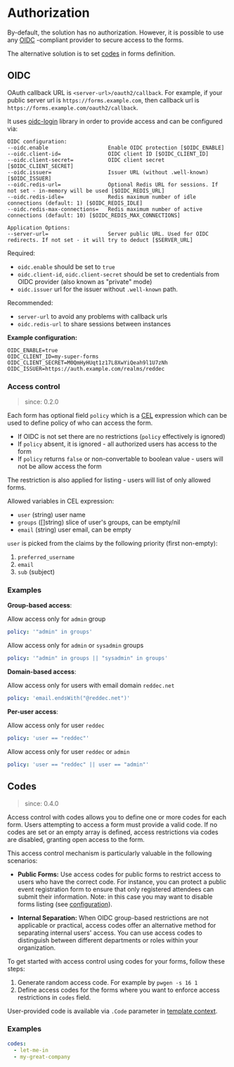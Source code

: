 # Authorization

By-default, the solution has no authorization. However, it is possible to use
any [OIDC](https://auth0.com/docs/authenticate/protocols/openid-connect-protocol#:~:text=OpenID%20Connect%20(OIDC)%20is%20an,obtain%20basic%20user%20profile%20information)
-compliant provider to secure access to the forms.

The alternative solution is to set [codes](#codes) in forms definition.

## OIDC

OAuth callback URL is `<server-url>/oauth2/callback`. For example, if your public server url
is `https://forms.example.com`, then callback url is `https://forms.example.com/oauth2/callback`.

It uses [oidc-login](https://github.com/reddec/oidc-login) library in order to provide access and can be configured via:

    OIDC configuration:
    --oidc.enable                   Enable OIDC protection [$OIDC_ENABLE]
    --oidc.client-id=               OIDC client ID [$OIDC_CLIENT_ID]
    --oidc.client-secret=           OIDC client secret [$OIDC_CLIENT_SECRET]
    --oidc.issuer=                  Issuer URL (without .well-known) [$OIDC_ISSUER]
    --oidc.redis-url=               Optional Redis URL for sessions. If not set - in-memory will be used [$OIDC_REDIS_URL]
    --oidc.redis-idle=              Redis maximum number of idle connections (default: 1) [$OIDC_REDIS_IDLE]
    --oidc.redis-max-connections=   Redis maximum number of active connections (default: 10) [$OIDC_REDIS_MAX_CONNECTIONS]

    Application Options:
    --server-url=                   Server public URL. Used for OIDC redirects. If not set - it will try to deduct [$SERVER_URL]

Required:

- `oidc.enable` should be set to `true`
- `oidc.client-id`, `oidc.client-secret` should be set to credentials from OIDC provider (also known as "private" mode)
- `oidc.issuer` url for the issuer without `.well-known` path.

Recommended:

- `server-url` to avoid any problems with callback urls
- `oidc.redis-url` to share sessions between instances

**Example configuration:**

```
OIDC_ENABLE=true
OIDC_CLIENT_ID=my-super-forms
OIDC_CLIENT_SECRET=M0QmHyHUqt1z17L8XwYiQeah9l1U7zNh
OIDC_ISSUER=https://auth.example.com/realms/reddec
```

### Access control

> since: 0.2.0

Each form has optional field `policy` which is a [CEL](https://github.com/google/cel-spec/blob/master/doc/intro.md)
expression which can be used to define policy of who can access the form.

- If OIDC is not set there are no restrictions (`policy` effectively is ignored)
- If `policy` absent, it is ignored - all authorized users has access to the form
- If `policy` returns `false` or non-convertable to boolean value - users will not be allow access the form

The restriction is also applied for listing - users will list of only allowed forms.

Allowed variables in CEL expression:

- `user` (string) user name
- `groups` ([]string) slice of user's groups, can be empty/nil
- `email` (string) user email, can be empty

`user` is picked from the claims by the following priority (first non-empty):

1. `preferred_username`
2. `email`
3. `sub` (subject)

### Examples

**Group-based access**:

Allow access only for `admin` group

```yaml
policy: '"admin" in groups'
```

Allow access only for `admin` or `sysadmin` groups

```yaml
policy: '"admin" in groups || "sysadmin" in groups'
```

**Domain-based access**:

Allow access only for users with email domain `reddec.net`

```yaml
policy: 'email.endsWith("@reddec.net")'
```

**Per-user access**:

Allow access only for user `reddec`

```yaml
policy: 'user == "reddec"'
```

Allow access only for user `reddec` or `admin`

```yaml
policy: 'user == "reddec" || user == "admin"'
```

## Codes

> since: 0.4.0

Access control with codes allows you to define one or more codes for each form. Users attempting to access a form must
provide a valid code. If no codes are set or an empty array is defined, access restrictions via codes are disabled,
granting open access to the form.

This access control mechanism is particularly valuable in the following scenarios:

- **Public Forms:** Use access codes for public forms to restrict access to users who have the correct code. For
  instance, you can protect a public event registration form to ensure that only registered attendees can submit their
  information. Note: in this case you may want to disable forms listing (see [configuration](configuration.md)).

- **Internal Separation:** When OIDC group-based restrictions are not applicable or practical, access
  codes offer an alternative method for separating internal users' access. You can use access codes to distinguish
  between different departments or roles within your organization.

To get started with access control using codes for your forms, follow these steps:

1. Generate random access code. For example by `pwgen -s 16 1`
2. Define access codes for the forms where you want to enforce access restrictions in `codes` field.

User-provided code is available via `.Code` parameter in [template context](template.md#context-for-defaults).

### Examples

```yaml
codes:
  - let-me-in
  - my-great-company 
```
